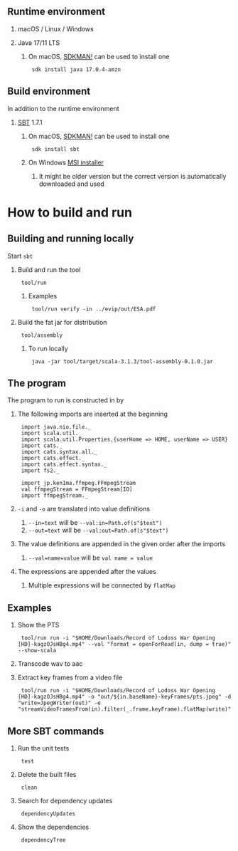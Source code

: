 ## Runtime environment

1. macOS / Linux / Windows

2. Java 17/11 LTS

    1. On macOS, [SDKMAN!](https://sdkman.io/) can be used to install one

            sdk install java 17.0.4-amzn


## Build environment

In addition to the runtime environment

1. [SBT](https://www.scala-sbt.org/) 1.7.1

	1. On macOS, [SDKMAN!](https://sdkman.io/) can be used to install one

			sdk install sbt

    2. On Windows [MSI installer](https://www.scala-sbt.org/1.x/docs/Installing-sbt-on-Windows.html)
        1. It might be older version but the correct version is automatically downloaded and used


# How to build and run

## Building and running locally

Start `sbt`

1. Build and run the tool

		tool/run

    1. Examples

            tool/run verify -in ../evip/out/ESA.pdf

2. Build the fat jar for distribution

		tool/assembly

	1. To run locally

			java -jar tool/target/scala-3.1.3/tool-assembly-0.1.0.jar


## The program

The program to run is constructed in by

1. The following imports are inserted at the beginning

        import java.nio.file._
        import scala.util._
        import scala.util.Properties.{userHome => HOME, userName => USER}
        import cats._
        import cats.syntax.all._
        import cats.effect._
        import cats.effect.syntax._
        import fs2._

        import jp.ken1ma.ffmpeg.FFmpegStream
        val ffmpegStream = FFmpegStream[IO]
        import ffmpegStream._

2. `-i` and `-o` are translated into value definitions

    1. `--in=text` will be `--val:in=Path.of(s"$text")`
    1. `--out=text` will be `--val:out=Path.of(s"$text")`

3. The value definitions are appended in the given order after the imports

    1. `--val=name=value` will be `val name = value`

4. The expressions are appended after the values

    1. Multiple expressions will be connected by `flatMap`


## Examples

1. Show the PTS

        tool/run run -i "$HOME/Downloads/Record of Lodoss War Opening [HD]-kagzOJsHBg4.mp4" --val "format = openForRead(in, dump = true)" --show-scala

1. Transcode wav to aac


1. Extract key frames from a video file

		tool/run run -i "$HOME/Downloads/Record of Lodoss War Opening [HD]-kagzOJsHBg4.mp4" -o "out/${in.baseName}-keyFrames/pts.jpeg" -d "write=JpegWriter(out)" -e "streamVideoFramesFrom(in).filter(_.frame.keyFrame).flatMap(write)"


## More SBT commands

1. Run the unit tests

		test

2. Delete the built files

		clean

3. Search for dependency updates

        dependencyUpdates

4. Show the dependencies

        dependencyTree
